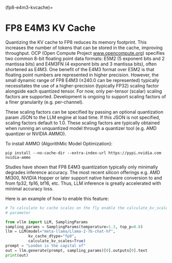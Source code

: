 (fp8-e4m3-kvcache)=

# FP8 E4M3 KV Cache

Quantizing the KV cache to FP8 reduces its memory footprint. This increases the number of tokens that can be stored in the cache,
improving throughput. OCP (Open Compute Project www.opencompute.org) specifies two common 8-bit floating point data formats: E5M2
(5 exponent bits and 2 mantissa bits) and E4M3FN (4 exponent bits and 3 mantissa bits), often shortened as E4M3. One benefit of
the E4M3 format over E5M2 is that floating point numbers are represented in higher precision. However, the small dynamic range of
FP8 E4M3 (±240.0 can be represented) typically necessitates the use of a higher-precision (typically FP32) scaling factor alongside
each quantized tensor. For now, only per-tensor (scalar) scaling factors are supported. Development is ongoing to support scaling
factors of a finer granularity (e.g. per-channel).

These scaling factors can be specified by passing an optional quantization param JSON to the LLM engine at load time. If
this JSON is not specified, scaling factors default to 1.0. These scaling factors are typically obtained when running an
unquantized model through a quantizer tool (e.g. AMD quantizer or NVIDIA AMMO).

To install AMMO (AlgorithMic Model Optimization):

```console
pip install --no-cache-dir --extra-index-url https://pypi.nvidia.com nvidia-ammo
```

Studies have shown that FP8 E4M3 quantization typically only minimally degrades inference accuracy. The most recent silicon
offerings e.g. AMD MI300, NVIDIA Hopper or later support native hardware conversion to and from fp32, fp16, bf16, etc.
Thus, LLM inference is greatly accelerated with minimal accuracy loss.

Here is an example of how to enable this feature:

```python
# To calculate kv cache scales on the fly enable the calculate_kv_scales
# parameter

from vllm import LLM, SamplingParams
sampling_params = SamplingParams(temperature=1.3, top_p=0.8)
llm = LLM(model="meta-llama/Llama-2-7b-chat-hf",
          kv_cache_dtype="fp8",
          calculate_kv_scales=True)
prompt = "London is the capital of"
out = llm.generate(prompt, sampling_params)[0].outputs[0].text
print(out)
```
